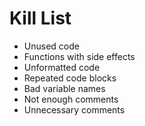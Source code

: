 Kill List
=========
* Unused code 
* Functions with side effects
* Unformatted code
* Repeated code blocks
* Bad variable names
* Not enough comments
* Unnecessary comments

